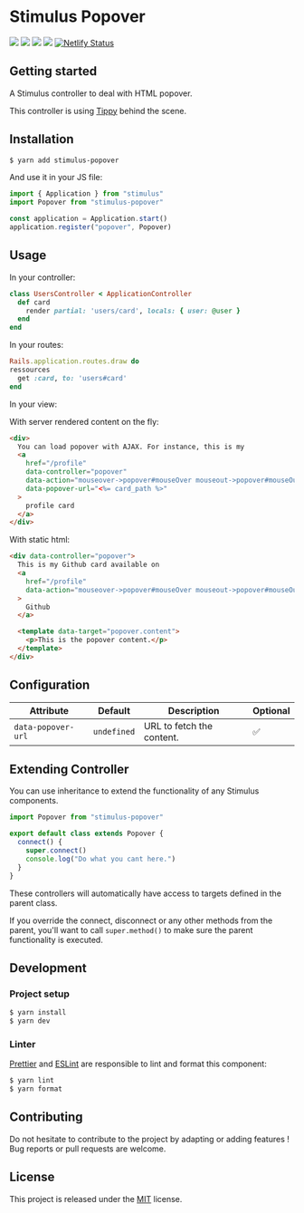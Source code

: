 # Stimulus Popover

[![](https://img.shields.io/npm/dt/stimulus-popover.svg)](https://www.npmjs.com/package/stimulus-popover)
[![](https://img.shields.io/npm/v/stimulus-popover.svg)](https://www.npmjs.com/package/stimulus-popover)
[![](https://github.com/stimulus-components/stimulus-popover/workflows/Lint/badge.svg)](https://github.com/stimulus-components/stimulus-popover)
[![](https://img.shields.io/github/license/stimulus-components/stimulus-popover.svg)](https://github.com/stimulus-components/stimulus-popover)
[![Netlify Status](https://api.netlify.com/api/v1/badges/cbec1815-8e5b-4f45-8cb2-44d24e8c9cf5/deploy-status)](https://stimulus-popover.netlify.com)

## Getting started

A Stimulus controller to deal with HTML popover.

This controller is using [Tippy](https://atomiks.github.io/tippyjs/) behind the scene.

## Installation

```bash
$ yarn add stimulus-popover
```

And use it in your JS file:
```js
import { Application } from "stimulus"
import Popover from "stimulus-popover"

const application = Application.start()
application.register("popover", Popover)
```

## Usage

In your controller:
```ruby
class UsersController < ApplicationController
  def card
    render partial: 'users/card', locals: { user: @user }
  end
end
```

In your routes:
```ruby
Rails.application.routes.draw do
ressources
  get :card, to: 'users#card'
end
```

In your view:

With server rendered content on the fly:
```html
<div>
  You can load popover with AJAX. For instance, this is my
  <a
    href="/profile"
    data-controller="popover"
    data-action="mouseover->popover#mouseOver mouseout->popover#mouseOut"
    data-popover-url="<%= card_path %>"
  >
    profile card
  </a>
</div>
```

With static html:
```html
<div data-controller="popover">
  This is my Github card available on
  <a
    href="/profile"
    data-action="mouseover->popover#mouseOver mouseout->popover#mouseOut"
  >
    Github
  </a>

  <template data-target="popover.content">
    <p>This is the popover content.</p>
  </template>
</div>
```

## Configuration

| Attribute | Default | Description | Optional |
| --------- | ------- | ----------- | -------- |
| `data-popover-url` | `undefined` | URL to fetch the content. | ✅ |


## Extending Controller

You can use inheritance to extend the functionality of any Stimulus components.

```js
import Popover from "stimulus-popover"

export default class extends Popover {
  connect() {
    super.connect()
    console.log("Do what you cant here.")
  }
}
```

These controllers will automatically have access to targets defined in the parent class.

If you override the connect, disconnect or any other methods from the parent, you'll want to call `super.method()` to make sure the parent functionality is executed.

## Development

### Project setup
```bash
$ yarn install
$ yarn dev
```

### Linter
[Prettier](https://prettier.io/) and [ESLint](https://eslint.org/) are responsible to lint and format this component:
```bash
$ yarn lint
$ yarn format
```

## Contributing

Do not hesitate to contribute to the project by adapting or adding features ! Bug reports or pull requests are welcome.

## License

This project is released under the [MIT](http://opensource.org/licenses/MIT) license.
